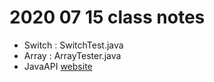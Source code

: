 # 2020 07 15 class notes

* Switch : SwitchTest.java
* Array : ArrayTester.java
* JavaAPI
[website](https://docs.oracle.com/javase/8/docs/api/)
